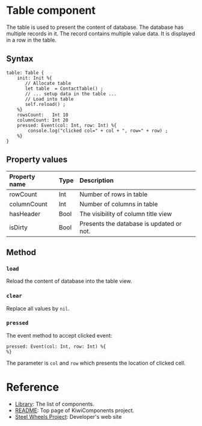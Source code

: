 # Table component
The table is used to present the content of database. 
The database has multiple records in it.
The record contains multiple value data.
It is displayed in a row in the table.

## Syntax
````
table: Table {
    init: Init %{
       // Allocate table
       let table  = ContactTable() ;
       // ... setup data in the table ...
       // Load into table
       self.reload() ;
    %}
    rowsCount:   Int 10
    columnCount: Int 20
    pressed: Event(col: Int, row: Int) %{
        console.log("clicked col=" + col + ", row=" + row) ;
    %}
}
````

## Property values
|Property name  |Type   |Description        |
|:--            |:--    |:--                | 
|rowCount       |Int    |Number of rows in table |
|columnCount    |Int    |Number of columns in table |
|hasHeader      |Bool   |The visibility of column title view|
|isDirty        |Bool   |Presents the database is updated or not.|

## Method

### `load`
Reload the content of database into the table view.

### `clear`
Replace all values by `nil`.

### `pressed`
The event method to accept clicked event:
````
pressed: Event(col: Int, row: Int) %{
%}
````
The parameter is `col` and `row` which presents the location of clicked cell.

# Reference
* [Library](https://github.com/steelwheels/KiwiCompnents/blob/master/Document/Library.md): The list of components. 
* [README](https://github.com/steelwheels/KiwiCompnents): Top page of KiwiComponents project.
* [Steel Wheels Project](https://steelwheels.github.io): Developer's web site

